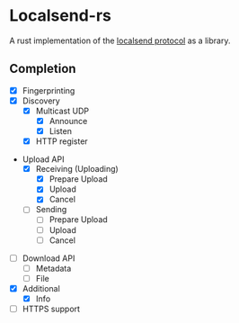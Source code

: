 # Localsend-rs

A rust implementation of the [localsend protocol](https://github.com/localsend/protocol/blob/main/README.md#4-file-transfer-http-aka-upload-api) as a library.

## Completion
- [x] Fingerprinting
- [x] Discovery
  - [x] Multicast UDP
    - [x] Announce
    - [x] Listen
  - [x] HTTP register
- Upload API
  - [x] Receiving (Uploading)
    - [x] Prepare Upload
    - [x] Upload
    - [x] Cancel
  - [ ] Sending
    - [ ] Prepare Upload
    - [ ] Upload
    - [ ] Cancel
- [ ] Download API
  - [ ] Metadata
  - [ ] File
- [x] Additional
  - [x] Info
- [ ] HTTPS support
